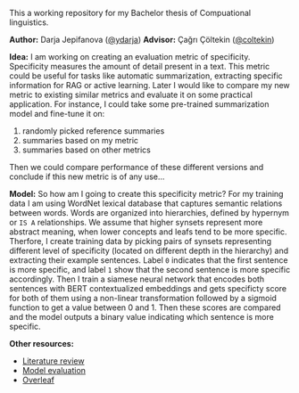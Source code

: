 This a working repository for my Bachelor thesis of Compuational linguistics.

**Author:** Darja Jepifanova ([@ydarja](https://github.com/ydarja))
**Advisor:** Çağrı Çöltekin ([@coltekin](https://github.com/coltekin))


**Idea:** I am working on creating an evaluation metric of specificity. Specificity measures the amount of detail present in a text. This metric could be useful for tasks like automatic summarization, 
extracting specific information for RAG or active learning. Later I would like to compare my new metric to existing similar metrics and evaluate it on some practical application. For instance, I could take some pre-trained
summarization model and fine-tune it on:

1) randomly picked reference summaries
2) summaries based on my metric
3) summaries based on other metrics

Then we could compare performance of these different versions and conclude if this new metric is of any use...

**Model:**  So how am I going to create this specificity metric? For my training data I am using WordNet lexical database that captures semantic relations between words. Words 
are organized into hierarchies, defined by hypernym or `IS A` relationships. We assume that higher synsets represent more abstract meaning, when lower concepts and leafs tend to be more specific.
Therfore, I create training data by picking pairs of synsets representing different level of specificity (located on different depth in the hierarchy) and extracting their example sentences. Label `0` 
indicates that the first sentence is more specific, and label `1` show that the second sentence is more specific accordingly. Then I train a siamese neural network that encodes both sentences with BERT contextualized 
embeddings and gets specificty score for both of them  using a non-linear transformation followed by a sigmoid function to get a value between 0 and 1. Then these scores are compared and the model outputs
a binary value indicating which sentence is more specific.

**Other resources:**
 - [Literature review](https://docs.google.com/document/d/1wW2RFaqRNMYdH-o2QZU5np9fsbLkJIitnioF6VofpEE/edit)
 - [Model evaluation](https://docs.google.com/document/d/1D959CRIQF49fzi6wlFjMwuK4wJY_lwe7yA5gJEMSWr0/edit)
 - [Overleaf](https://ru.overleaf.com/read/vmhtyhwvxxnq#ee8e13)
